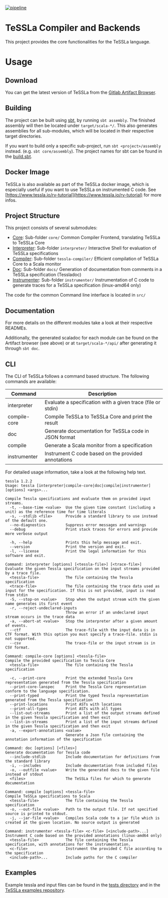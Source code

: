 [![pipeline](https://git.tessla.io/tessla/tessla/badges/development/pipeline.svg)](https://git.tessla.io/tessla/tessla/-/jobs)

# TeSSLa Compiler and Backends

This project provides the core functionalities for the TeSSLa language.

# Usage
## Download

You can get the latest version of TeSSLa from the [Gitlab Artifact Browser](https://git.tessla.io/tessla/tessla/builds/artifacts/master/browse/target/scala-2.13?job=deploy).

## Building

The project can be built using [sbt](https://www.scala-sbt.org/), by running `sbt assembly`. The finished assembly will then be located under `target/scala-*/`. This also generates assemblies for all sub-modules, which will be located in their respective target directories.

If you want to build only a specific sub-project, run `sbt <project>/assembly` instead. (e.g. `sbt core/assembly`). The project names for sbt can be found in the [build.sbt](build.sbt).

## Docker Image

TeSSLa is also available as part of the TeSSLa docker image, which is especially useful if you want to use TeSSLa on instrumented C code. See [https://www.tessla.io/rv-tutorial](https://www.tessla.io/rv-tutorial) for more infos.

## Project Structure

This project consists of several submodules:

- [Core](core/README.md):                    Sub-folder `core/`                Common Compiler Frontend, translating TeSSLa to TeSSLa Core
- [Interpreter](interpreter/README.md):      Sub-folder `interpreter/`         Interactive Shell for evaluation of TeSSLa specifications
- [Compiler](tessla-compiler/README.md):     Sub-folder `tessla-compiler/`     Efficient compilation of TeSSLa Core to a Scala monitor
- [Doc](docs/README.md):                     Sub-folder `docs/`                Generation of documentation from comments in a TeSSLa specification (Tessladoc)
- [Instrumenter](instrumenter/README.md):    Sub-folder `instrumenter/`        Instrumentation of C code to generate traces for a TeSSLa specification (linux-amd64 only)

The code for the common Command line interface is located in `src/`

## Documentation

For more details on the different modules take a look at their respective READMEs.

Additionally, the generated scaladoc for each module can be found on the Artifact browser (see above) or at `target/scala-*/api/` after generating it through `sbt doc`.

## CLI

The CLI of TeSSLa follows a command based structure. The following commands are available:

| Command      | Description                                                 |
|--------------|-------------------------------------------------------------|
| interpreter  | Evaluate a specification with a given trace (file or stdin) |
| compile-core | Compile TeSSLa to TeSSLa Core and print the result          |
| doc          | Generate documentation for TeSSLa code in JSON format       |
| compile      | Generate a Scala monitor from a specification               |
| instrumenter | Instrument C code based on the provided annotations         |


For detailed usage information, take a look at the following help text.
```
tessla 1.2.2
Usage: tessla [interpreter|compile-core|doc|compile|instrumenter] [options] <args>...

Compile Tessla specifications and evaluate them on provided input streams.
  -t, --base-time <value>  Use the given time constant (including a unit) as the reference time for time literals
  -s, --stdlib <file>      Provide a standard library to use instead of the default one.
  --no-diagnostics         Suppress error messages and warnings
  --debug                  Print stack traces for errors and provide more verbose output

  -h, --help               Prints this help message and exit.
  --version                Print the version and exit.
  -l, --license            Print the legal information for this software and exit.

Command: interpreter [options] [<tessla-file>] [<trace-file>]
Evaluate the given Tessla specification on the input streams provided by a trace file.
  <tessla-file>            The file containing the Tessla specification
  <trace-file>             The file containing the trace data used as input for the specification. If this is not provided, input is read from stdin
  -S, --stop-on <value>    Stop when the output stream with the given name generates its first event
  -r, --reject-undeclared-inputs
                           Throw an error if an undeclared input stream occurs in the trace data
  -a, --abort-at <value>   Stop the interpreter after a given amount of events.
  --ctf                    The trace-file with the input data is in CTF format. With this option you must specify a trace-file. stdin is not supported.
  --csv                    The trace-file or the input stream is in CSV format.

Command: compile-core [options] <tessla-file>
Compile the provided specification to Tessla Core
  <tessla-file>            The file containing the Tessla specification

  -c, --print-core         Print the extended Tessla Core representation generated from the Tessla specification
  --print-core-lanspec     Print the Tessla Core representation conform to the language specification.
  --print-typed            Print the typed Tessla representation generated from the Tessla specification
  --print-locations        Print ASTs with locations
  --print-all-types        Print ASTs with all types
  --list-out-streams       Print a list of the output streams defined in the given Tessla specification and then exit
  --list-in-streams        Print a list of the input streams defined in the given Tessla specification and then exit
  -a, --export-annotations <value>
                           Generate a Json file containing the annotation information of the specification

Command: doc [options] [<files>]
Generate documentation for Tessla code
  --include-stdlib         Include documentation for definitions from the standard library
  -i, --includes           Include documentation from included files
  -o, --outfile <value>    Write the generated docs to the given file instead of stdout
  <files>                  The TeSSLa files for which to generate documentation

Command: compile [options] <tessla-file>
Compile TeSSLa specifications to Scala
  <tessla-file>            The file containing the Tessla specification
  -o, --out-file <value>   Path to the output file. If not specified source is printed to stdout.
  -j, --jar-file <value>   Compiles Scala code to a jar file which is created at the given location. No source output is generated

Command: instrumenter <tessla-file> <c-file> [<include-path>...]
Instrument C code based on the provided annotations (linux-amd64 only)
  <tessla-file>            The file containing the Tessla specification, with annotations for the instrumentation.
  <c-file>                 Instrument the provided C file according to the specification
  <include-path>...        Include paths for the C compiler
```

## Examples

Example tessla and input files can be found in the [tests directory](src/test/resources/de/uni_luebeck/isp/tessla/common) and in the [TeSSLa examples repository](https://git.tessla.io/tessla/examples).
